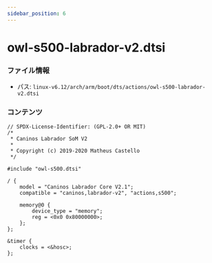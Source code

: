 ```yaml
---
sidebar_position: 6
---
```

# owl-s500-labrador-v2.dtsi

### ファイル情報

- パス: `linux-v6.12/arch/arm/boot/dts/actions/owl-s500-labrador-v2.dtsi`

### コンテンツ

```dtsi
// SPDX-License-Identifier: (GPL-2.0+ OR MIT)
/*
 * Caninos Labrador SoM V2
 *
 * Copyright (c) 2019-2020 Matheus Castello
 */

#include "owl-s500.dtsi"

/ {
	model = "Caninos Labrador Core V2.1";
	compatible = "caninos,labrador-v2", "actions,s500";

	memory@0 {
		device_type = "memory";
		reg = <0x0 0x80000000>;
	};
};

&timer {
	clocks = <&hosc>;
};

```
